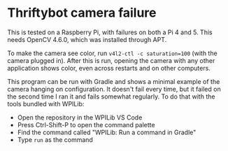 # Thriftybot camera failure

This is tested on a Raspberry Pi, with failures on both a Pi 4 and 5.
This needs OpenCV 4.6.0, which was installed through APT.

To make the camera see color, run `v4l2-ctl -c saturation=100` (with the camera plugged in). After this is run, opening the camera with any other application shows color, even across restarts and on other computers.

This program can be run with Gradle and shows a minimal example of the camera hanging on configuration. It doesn't fail every time, but it failed on the second time I ran it and fails somewhat regularly.
To do that with the tools bundled with WPILib:
- Open the repository in the WPILib VS Code
- Press Ctrl-Shift-P to open the command palette
- Find the command called "WPILib: Run a command in Gradle"
- Type `run` as the command
